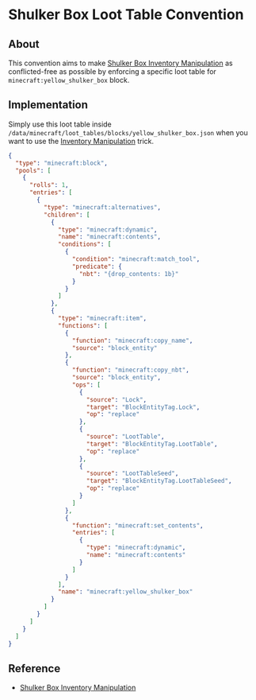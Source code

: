 # Shulker Box Loot Table Convention

## About

This convention aims to make [Shulker Box Inventory Manipulation](../tips/shulker_box_inventory_manipulation.md) as conflicted-free as possible by enforcing a specific loot table for `minecraft:yellow_shulker_box` block.

## Implementation

Simply use this loot table inside `/data/minecraft/loot_tables/blocks/yellow_shulker_box.json` when you want to use the [Inventory Manipulation](../tips/shulker_box_inventory_manipulation.md) trick.

```json
{
  "type": "minecraft:block",
  "pools": [
    {
      "rolls": 1,
      "entries": [
        {
          "type": "minecraft:alternatives",
          "children": [
            {
              "type": "minecraft:dynamic",
              "name": "minecraft:contents",
              "conditions": [
                {
                  "condition": "minecraft:match_tool",
                  "predicate": {
                    "nbt": "{drop_contents: 1b}"
                  }
                }
              ]
            },
            {
              "type": "minecraft:item",
              "functions": [
                {
                  "function": "minecraft:copy_name",
                  "source": "block_entity"
                },
                {
                  "function": "minecraft:copy_nbt",
                  "source": "block_entity",
                  "ops": [
                    {
                      "source": "Lock",
                      "target": "BlockEntityTag.Lock",
                      "op": "replace"
                    },
                    {
                      "source": "LootTable",
                      "target": "BlockEntityTag.LootTable",
                      "op": "replace"
                    },
                    {
                      "source": "LootTableSeed",
                      "target": "BlockEntityTag.LootTableSeed",
                      "op": "replace"
                    }
                  ]
                },
                {
                  "function": "minecraft:set_contents",
                  "entries": [
                    {
                      "type": "minecraft:dynamic",
                      "name": "minecraft:contents"
                    }
                  ]
                }
              ],
              "name": "minecraft:yellow_shulker_box"
            }
          ]
        }
      ]
    }
  ]
}
```

## Reference

- [Shulker Box Inventory Manipulation](../tips/shulker_box_inventory_manipulation.md)